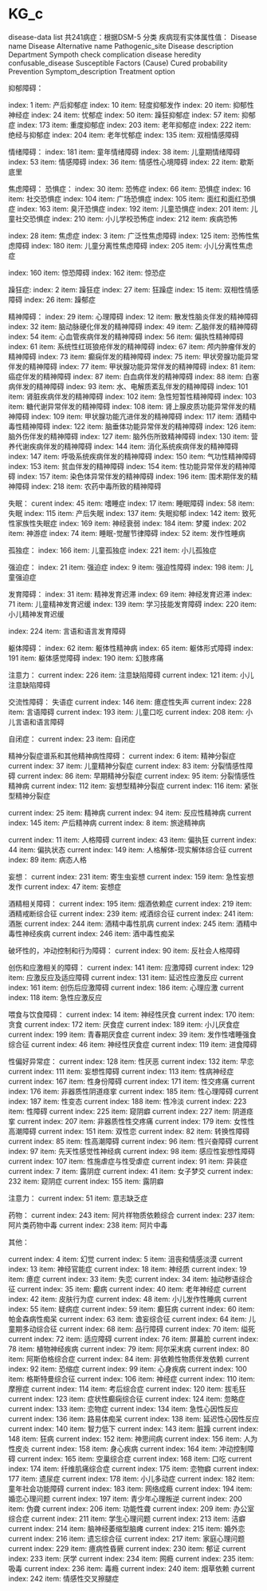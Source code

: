 # KG_c

disease-data list 共241病症：根据DSM-5 分类
疾病现有实体属性值：
Disease name 
Disease Alternative name
Pathogenic_site
Disease description
Department
Sympoth
check
complication disease 
heredity
confusable_disease
Susceptible
Factors (Cause)
Cured probability 
Prevention
Symptom_description
Treatment option 





抑郁障碍：

index: 1 item: 产后抑郁症
index: 10 item: 轻度抑郁发作
index: 20 item: 抑郁性神经症
index: 24 item: 忧郁症
index: 50 item: 躁狂抑郁症
index: 57 item: 抑郁症
index: 173 item: 重度抑郁症
index: 203 item: 老年抑郁症
index: 222 item: 绝经与抑郁症
index: 204 item: 老年忧郁症
index: 135 item: 双相情感障碍

情绪障碍：
index: 181 item: 童年情绪障碍
index: 38 item: 儿童期情绪障碍
index: 53 item: 情感障碍
index: 36 item: 情感性心境障碍
index: 22 item: 歇斯底里




焦虑障碍：
恐惧症：
index: 30 item: 恐怖症
index: 66 item: 恐惧症
index: 16 item: 社交恐惧症
index: 104 item: 广场恐惧症
index: 105 item: 面红和面红恐惧症
index: 163 item: 臭汗恐惧症
index: 192 item: 儿童恐惧症
index: 201 item: 儿童社交恐惧症
index: 210 item: 小儿学校恐怖症
index: 212 item: 疾病恐怖


index: 28 item: 焦虑症
index: 3 item: 广泛性焦虑障碍
index: 125 item: 恐怖性焦虑障碍
index: 180 item: 儿童分离性焦虑障碍
index: 205 item: 小儿分离性焦虑症

index: 160 item: 惊恐障碍
index: 162 item: 惊恐症


躁狂症:
index: 2 item: 躁狂症
index: 27 item: 狂躁症
index: 15 item: 双相性情感障碍
index: 26 item: 躁郁症


精神障碍：
index: 29 item: 心理障碍
index: 12 item: 散发性脑炎伴发的精神障碍
index: 32 item: 脑动脉硬化伴发的精神障碍
index: 49 item: 乙脑伴发的精神障碍
index: 54 item: 心血管疾病伴发的精神障碍
index: 56 item: 偏执性精神障碍
index: 61 item: 系统性红斑狼疮伴发的精神障碍
index: 67 item: 颅内肿瘤伴发的精神障碍
index: 73 item: 癫痫伴发的精神障碍
index: 75 item: 甲状旁腺功能异常伴发的精神障碍
index: 77 item: 甲状腺功能异常伴发的精神障碍
index: 81 item: 癌症伴发的精神障碍
index: 87 item: 白血病伴发的精神障碍
index: 88 item: 白塞病伴发的精神障碍
index: 93 item: 水、电解质紊乱伴发的精神障碍
index: 101 item: 肾脏疾病伴发的精神障碍
index: 102 item: 急性短暂性精神障碍
index: 103 item: 糖代谢异常伴发的精神障碍
index: 108 item: 肾上腺皮质功能异常伴发的精神障碍
index: 109 item: 甲状腺功能亢进伴发的精神障碍
index: 117 item: 酒精中毒性精神障碍
index: 122 item: 脑垂体功能异常伴发的精神障碍
index: 126 item: 脑外伤伴发的精神障碍
index: 127 item: 脑外伤所致精神障碍
index: 130 item: 营养代谢疾病伴发的精神障碍
index: 144 item: 消化系统疾病伴发的精神障碍
index: 147 item: 呼吸系统疾病伴发的精神障碍
index: 150 item: 气功性精神障碍
index: 153 item: 贫血伴发的精神障碍
index: 154 item: 性功能异常伴发的精神障碍
index: 157 item: 染色体异常伴发的精神障碍
index: 196 item: 围术期伴发的精神障碍
index: 218 item: 农药中毒所致的精神障碍


失眠：
curent index: 45 item: 嗜睡症
index: 17 item: 睡眠障碍
index: 58 item: 失眠
index: 115 item: 产后失眠
index: 137 item: 失眠抑郁
index: 142 item: 致死性家族性失眠症
index: 169 item: 神经衰弱
index: 184 item: 梦魇
index: 202 item: 神游症
index: 74 item: 睡眠-觉醒节律障碍
index: 52 item: 发作性睡病


孤独症：
index: 166 item: 儿童孤独症
index: 221 item: 小儿孤独症

强迫症：
index: 21 item: 强迫症
index: 9 item: 强迫性障碍
index: 198 item: 儿童强迫症




发育障碍：
index: 31 item: 精神发育迟滞
index: 69 item: 神经发育迟滞
index: 71 item: 儿童精神发育迟缓
index: 139 item: 学习技能发育障碍
index: 220 item: 小儿精神发育迟缓

index: 224 item: 言语和语言发育障碍

躯体障碍：
index: 62 item: 躯体性精神病
index: 65 item: 躯体形式障碍
index: 191 item: 躯体感觉障碍
index: 190 item: 幻肢疼痛


注意力：
current index: 226 item: 注意缺陷障碍
current index: 121 item: 小儿注意缺陷障碍



交流性障碍：
失语症
current index: 146 item: 癔症性失声
current index: 228 item: 言语障碍
current index: 193 item: 儿童口吃
current index: 208 item: 小儿言语和语言障碍



自闭症：
current index: 23 item: 自闭症


精神分裂症谱系和其他精神病性障碍：
current index: 6 item: 精神分裂症
current index: 37 item: 儿童精神分裂症
current index: 83 item: 分裂情感性障碍
current index: 86 item: 早期精神分裂症
current index: 95 item: 分裂情感性精神病
current index: 112 item: 妄想型精神分裂症
current index: 116 item: 紧张型精神分裂症

current index: 25 item: 精神病
current index: 94 item: 反应性精神病
current index: 145 item: 产后精神病
current index: 8 item: 旅途精神病


current index: 11 item: 人格障碍
current index: 43 item: 偏执狂
current index: 44 item: 偏执状态
current index: 149 item: 人格解体-现实解体综合征
current index: 89 item: 病态人格

妄想：
current index: 231 item: 寄生虫妄想
current index: 159 item: 急性妄想发作
current index: 47 item: 妄想症


酒精相关障碍：
current index: 195 item: 烟酒依赖症
current index: 219 item: 酒精戒断综合征
current index: 239 item: 戒酒综合征
current index: 241 item: 酒胀
current index: 244 item: 酒精中毒性肌病
current index: 245 item: 酒精中毒性神经疾病
current index: 246 item: 酒中毒性痴呆


破坏性的，冲动控制和行为障碍：
current index: 90 item: 反社会人格障碍



创伤和应激相关的障碍：
current index: 141 item: 应激障碍
current index: 129 item: 应激反应及适应障碍
current index: 131 item: 延迟性应激反应
current index: 161 item: 创伤后应激障碍
current index: 186 item: 心理应激
current index: 118 item: 急性应激反应



喂食与饮食障碍：
current index: 14 item: 神经性厌食
current index: 170 item: 贪食
current index: 172 item: 厌食症
current index: 189 item: 小儿厌食症
current index: 199 item: 青春期厌食症
current index: 39 item: 发作性嗜睡强食综合征
current index: 46 item: 神经性厌食症
current index: 119 item: 进食障碍



性偏好异常症：
current index: 128 item: 性厌恶
current index: 132 item: 早恋
current index: 111 item: 妄想性障碍
current index: 113 item: 性病神经症
current index: 167 item: 性身份障碍
current index: 171 item: 性交疼痛
current index: 176 item: 非器质性阴道痉挛
current index: 185 item: 性心理障碍
current index: 187 item: 性变态
current index: 188 item: 性冷淡
current index: 223 item: 性障碍
current index: 225 item: 窥阴癖
current index: 227 item: 阴道痉挛
current index: 207 item: 非器质性性交疼痛
current index: 179 item: 女性性高潮障碍
current index: 151 item: 双性恋
current index: 82 item: 转换性障碍
current index: 85 item: 性高潮障碍
current index: 96 item: 性兴奋障碍
current index: 97 item: 先天性感觉性神经病
current index: 98 item: 感应性妄想性障碍
current index: 107 item: 性施虐症与性受虐症
current index: 91 item: 异装症
current index: 7 item: 露阴症
current index: 41 item: 女子梦交
current index: 232 item: 窥阴症
current index: 155 item: 露阴癖


注意力：
current index: 51 item: 意志缺乏症

药物：
current index: 243 item: 阿片样物质依赖综合
current index: 237 item: 阿片类药物中毒
current index: 238 item: 阿片中毒


其他：

current index: 4 item: 幻觉
current index: 5 item: 沮丧和情感淡漠
current index: 13 item: 神经官能症
current index: 18 item: 神经质
current index: 19 item: 癔症
current index: 33 item: 失恋
current index: 34 item: 抽动秽语综合征
current index: 35 item: 癫病
current index: 40 item: 老年神经症
current index: 42 item: 皮肤行为症
current index: 48 item: 小儿发作性睡病
current index: 55 item: 疑病症
current index: 59 item: 癫狂病
current index: 60 item: 帕金森病性痴呆
current index: 63 item: 谵妄综合征
current index: 64 item: 儿童期多动综合征
current index: 68 item: 品行障碍
current index: 70 item: 缢死
current index: 72 item: 适应障碍
current index: 76 item: 屏幕脸
current index: 78 item: 植物神经疾病
current index: 79 item: 阿尔采末病
current index: 80 item: 阿斯伯格综合症
current index: 84 item: 非依赖性物质伴发依赖
current index: 92 item: 恐缩症
current index: 99 item: 心身疾病
current index: 100 item: 格斯特曼综合征
current index: 106 item: 神经症
current index: 110 item: 摩擦症
current index: 114 item: 考后综合症
current index: 120 item: 拔毛狂
current index: 123 item: 症状性癫痫综合征
current index: 124 item: 忽略症
current index: 133 item: 恋物症
current index: 134 item: 急性心因性反应
current index: 136 item: 路易体痴呆
current index: 138 item: 延迟性心因性反应
current index: 140 item: 智力低下
current index: 143 item: 脏躁
current index: 148 item: 狂病
current index: 152 item: 神思间病
current index: 156 item: 人为性皮炎
current index: 158 item: 身心疾病
current index: 164 item: 冲动控制障碍
current index: 165 item: 空巢综合症
current index: 168 item: 口吃
current index: 174 item: 纤维肌痛综合症
current index: 175 item: 恋物癖
current index: 177 item: 遗尿症
current index: 178 item: 小儿多动症
current index: 182 item: 童年社会功能障碍
current index: 183 item: 网络成瘾
current index: 194 item: 婚恋心理问题
current index: 197 item: 青少年心理叛逆
current index: 200 item: 伪聋
current index: 206 item: 功能性聋
current index: 209 item: 办公室综合症
current index: 211 item: 学生心理问题
current index: 213 item: 洁癖
current index: 214 item: 脑神经萎缩型脑瘫
current index: 215 item: 婚外恋
current index: 216 item: 遗忘综合征
current index: 217 item: 家庭心理问题
current index: 229 item: 癔病性昏厥
current index: 230 item: 郁证
current index: 233 item: 厌学
current index: 234 item: 网瘾
current index: 235 item: 吸毒
current index: 236 item: 毒瘾
current index: 240 item: 烟草依赖
current index: 242 item: 情感性交叉擦腿症



